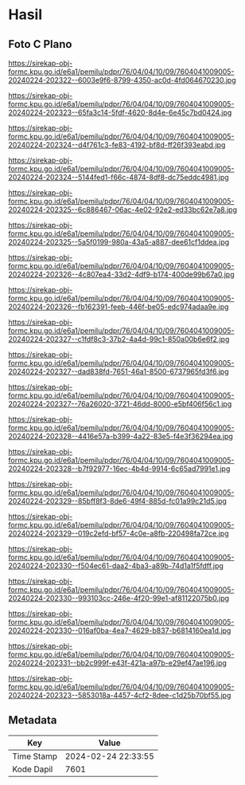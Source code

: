 # Hasil

## Foto C Plano

https://sirekap-obj-formc.kpu.go.id/e6a1/pemilu/pdpr/76/04/04/10/09/7604041009005-20240224-202322--6003e9f6-8799-4350-ac0d-4fd064670230.jpg

https://sirekap-obj-formc.kpu.go.id/e6a1/pemilu/pdpr/76/04/04/10/09/7604041009005-20240224-202323--65fa3c14-5fdf-4620-8d4e-6e45c7bd0424.jpg

https://sirekap-obj-formc.kpu.go.id/e6a1/pemilu/pdpr/76/04/04/10/09/7604041009005-20240224-202324--d4f761c3-fe83-4192-bf8d-ff26f393eabd.jpg

https://sirekap-obj-formc.kpu.go.id/e6a1/pemilu/pdpr/76/04/04/10/09/7604041009005-20240224-202324--5144fed1-f66c-4874-8df8-dc75eddc4981.jpg

https://sirekap-obj-formc.kpu.go.id/e6a1/pemilu/pdpr/76/04/04/10/09/7604041009005-20240224-202325--6c886467-06ac-4e02-92e2-ed33bc62e7a8.jpg

https://sirekap-obj-formc.kpu.go.id/e6a1/pemilu/pdpr/76/04/04/10/09/7604041009005-20240224-202325--5a5f0199-980a-43a5-a887-dee61cf1ddea.jpg

https://sirekap-obj-formc.kpu.go.id/e6a1/pemilu/pdpr/76/04/04/10/09/7604041009005-20240224-202326--4c807ea4-33d2-4df9-b174-400de99b67a0.jpg

https://sirekap-obj-formc.kpu.go.id/e6a1/pemilu/pdpr/76/04/04/10/09/7604041009005-20240224-202326--fb162391-feeb-446f-be05-edc974adaa9e.jpg

https://sirekap-obj-formc.kpu.go.id/e6a1/pemilu/pdpr/76/04/04/10/09/7604041009005-20240224-202327--c1fdf8c3-37b2-4a4d-99c1-850a00b6e6f2.jpg

https://sirekap-obj-formc.kpu.go.id/e6a1/pemilu/pdpr/76/04/04/10/09/7604041009005-20240224-202327--dad838fd-7651-46a1-8500-6737965fd3f6.jpg

https://sirekap-obj-formc.kpu.go.id/e6a1/pemilu/pdpr/76/04/04/10/09/7604041009005-20240224-202327--76a26020-3721-46dd-8000-e5bf406f56c1.jpg

https://sirekap-obj-formc.kpu.go.id/e6a1/pemilu/pdpr/76/04/04/10/09/7604041009005-20240224-202328--4416e57a-b399-4a22-83e5-f4e3f36294ea.jpg

https://sirekap-obj-formc.kpu.go.id/e6a1/pemilu/pdpr/76/04/04/10/09/7604041009005-20240224-202328--b7f92977-16ec-4b4d-9914-6c65ad7991e1.jpg

https://sirekap-obj-formc.kpu.go.id/e6a1/pemilu/pdpr/76/04/04/10/09/7604041009005-20240224-202329--85bff8f3-8de6-49f4-885d-fc01a99c21d5.jpg

https://sirekap-obj-formc.kpu.go.id/e6a1/pemilu/pdpr/76/04/04/10/09/7604041009005-20240224-202329--019c2efd-bf57-4c0e-a8fb-220498fa72ce.jpg

https://sirekap-obj-formc.kpu.go.id/e6a1/pemilu/pdpr/76/04/04/10/09/7604041009005-20240224-202330--f504ec61-daa2-4ba3-a89b-74d1a1f5fdff.jpg

https://sirekap-obj-formc.kpu.go.id/e6a1/pemilu/pdpr/76/04/04/10/09/7604041009005-20240224-202330--993103cc-246e-4f20-99e1-af81122075b0.jpg

https://sirekap-obj-formc.kpu.go.id/e6a1/pemilu/pdpr/76/04/04/10/09/7604041009005-20240224-202330--016af0ba-4ea7-4629-b837-b6814160ea1d.jpg

https://sirekap-obj-formc.kpu.go.id/e6a1/pemilu/pdpr/76/04/04/10/09/7604041009005-20240224-202331--bb2c999f-e43f-421a-a97b-e29ef47ae196.jpg

https://sirekap-obj-formc.kpu.go.id/e6a1/pemilu/pdpr/76/04/04/10/09/7604041009005-20240224-202323--5853018a-4457-4cf2-8dee-c1d25b70bf55.jpg


## Metadata

| Key        | Value               |
| ---------- | ------------------- |
| Time Stamp | 2024-02-24 22:33:55 |
| Kode Dapil | 7601                |



